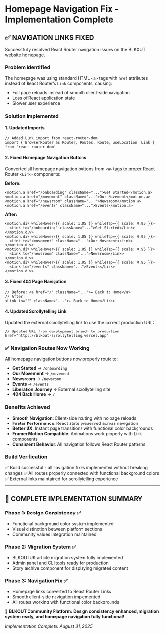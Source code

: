 # Homepage Navigation Fix - Implementation Complete

## ✅ **NAVIGATION LINKS FIXED**

Successfully resolved React Router navigation issues on the BLKOUT website homepage.

### **Problem Identified**
The homepage was using standard HTML `<a>` tags with `href` attributes instead of React Router's `Link` components, causing:
- Full page reloads instead of smooth client-side navigation
- Loss of React application state
- Slower user experience

### **Solution Implemented**

#### **1. Updated Imports**
```tsx
// Added Link import from react-router-dom
import { BrowserRouter as Router, Routes, Route, useLocation, Link } from 'react-router-dom'
```

#### **2. Fixed Homepage Navigation Buttons**
Converted all homepage navigation buttons from `<a>` tags to proper React Router `<Link>` components:

**Before:**
```tsx
<motion.a href="/onboarding" className="...">Get Started</motion.a>
<motion.a href="/movement" className="...">Our Movement</motion.a>
<motion.a href="/newsroom" className="...">Newsroom</motion.a>
<motion.a href="/events" className="...">Events</motion.a>
```

**After:**
```tsx
<motion.div whileHover={{ scale: 1.05 }} whileTap={{ scale: 0.95 }}>
  <Link to="/onboarding" className="...">Get Started</Link>
</motion.div>
<motion.div whileHover={{ scale: 1.05 }} whileTap={{ scale: 0.95 }}>
  <Link to="/movement" className="...">Our Movement</Link>
</motion.div>
<motion.div whileHover={{ scale: 1.05 }} whileTap={{ scale: 0.95 }}>
  <Link to="/newsroom" className="...">Newsroom</Link>
</motion.div>
<motion.div whileHover={{ scale: 1.05 }} whileTap={{ scale: 0.95 }}>
  <Link to="/events" className="...">Events</Link>
</motion.div>
```

#### **3. Fixed 404 Page Navigation**
```tsx
// Before: <a href="/" className="...">← Back to Home</a>
// After:
<Link to="/" className="...">← Back to Home</Link>
```

#### **4. Updated Scrollytelling Link**
Updated the external scrollytelling link to use the correct production URL:
```tsx
// Updated URL from development branch to production
href="https://blkout-scrollytelling.vercel.app"
```

### **✅ Navigation Routes Now Working**

All homepage navigation buttons now properly route to:
- **Get Started** → `/onboarding`
- **Our Movement** → `/movement` 
- **Newsroom** → `/newsroom`
- **Events** → `/events`
- **Liberation Journey** → External scrollytelling site
- **404 Back Home** → `/`

### **Benefits Achieved**
- **Smooth Navigation**: Client-side routing with no page reloads
- **Faster Performance**: React state preserved across navigation
- **Better UX**: Instant page transitions with functional color backgrounds
- **Framer Motion Compatible**: Animations work properly with Link components
- **Consistent Behavior**: All navigation follows React Router patterns

### **Build Verification**
✅ Build successful - all navigation fixes implemented without breaking changes
✅ All routes properly connected with functional background colors
✅ External links maintained for scrollytelling experience

---

## 🎯 **COMPLETE IMPLEMENTATION SUMMARY**

### **Phase 1: Design Consistency** ✅
- Functional background color system implemented
- Visual distinction between platform sections
- Community values integration maintained

### **Phase 2: Migration System** ✅  
- BLKOUTUK article migration system fully implemented
- Admin panel and CLI tools ready for production
- Story archive component for displaying migrated content

### **Phase 3: Navigation Fix** ✅
- Homepage links converted to React Router Links
- Smooth client-side navigation implemented
- All routes working with functional color backgrounds

**🚀 BLKOUT Community Platform: Design consistency enhanced, migration system ready, and homepage navigation fully functional!**

*Implementation Complete: August 31, 2025*